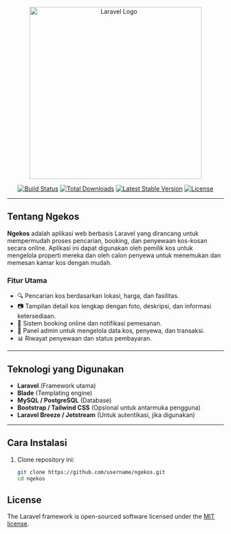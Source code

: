 <p align="center">
  <a href="https://laravel.com" target="_blank">
    <img src="https://raw.githubusercontent.com/laravel/art/master/logo-lockup/5%20SVG/2%20CMYK/1%20Full%20Color/laravel-logolockup-cmyk-red.svg" width="400" alt="Laravel Logo">
  </a>
</p>

<p align="center">
  <a href="https://github.com/laravel/framework/actions"><img src="https://github.com/laravel/framework/workflows/tests/badge.svg" alt="Build Status"></a>
  <a href="https://packagist.org/packages/laravel/framework"><img src="https://img.shields.io/packagist/dt/laravel/framework" alt="Total Downloads"></a>
  <a href="https://packagist.org/packages/laravel/framework"><img src="https://img.shields.io/packagist/v/laravel/framework" alt="Latest Stable Version"></a>
  <a href="https://packagist.org/packages/laravel/framework"><img src="https://img.shields.io/packagist/l/laravel/framework" alt="License"></a>
</p>

---

## Tentang Ngekos

**Ngekos** adalah aplikasi web berbasis Laravel yang dirancang untuk mempermudah proses pencarian, booking, dan penyewaan kos-kosan secara online. Aplikasi ini dapat digunakan oleh pemilik kos untuk mengelola properti mereka dan oleh calon penyewa untuk menemukan dan memesan kamar kos dengan mudah.

### Fitur Utama

- 🔍 Pencarian kos berdasarkan lokasi, harga, dan fasilitas.
- 📷 Tampilan detail kos lengkap dengan foto, deskripsi, dan informasi ketersediaan.
- 📅 Sistem booking online dan notifikasi pemesanan.
- 💼 Panel admin untuk mengelola data kos, penyewa, dan transaksi.
- 📊 Riwayat penyewaan dan status pembayaran.

---

## Teknologi yang Digunakan

- **Laravel** (Framework utama)
- **Blade** (Templating engine)
- **MySQL / PostgreSQL** (Database)
- **Bootstrap / Tailwind CSS** (Opsional untuk antarmuka pengguna)
- **Laravel Breeze / Jetstream** (Untuk autentikasi, jika digunakan)

---

## Cara Instalasi

1. Clone repository ini:
   ```bash
   git clone https://github.com/username/ngekos.git
   cd ngekos

## License

The Laravel framework is open-sourced software licensed under the [MIT license](https://opensource.org/licenses/MIT).
